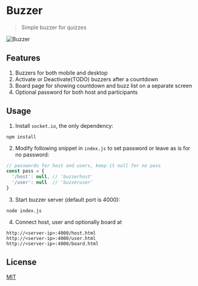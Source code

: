 # Buzzer

> Simple buzzer for quizzes

![Buzzer](https://lh3.googleusercontent.com/t_ojVLWbexMjnz3Lx1vJmhm1CI2W3_cldCUxSVcpQsVyiRwjrK8AG3vNqDhQQvkoHD7WOkS94JVQ-IMJO2mWFJiVBBGy2mPIvP6TQ8OMuTtbnMmevwT35G-cfrZEaRYAQkydZrHMDkJZZ-S3oKlOUqUIW98QucMXO6-Ml4oJnsMtJdYVlnLShpRzNrYIAxh_HtZtFIt7UBWVSa945YOeD3lgQvaDHq3P-PcuKfn8Y20AEJ45ogbhzrYgHIYmp_ovEWXyF_D-1VSRg273itC9ESNowuFButv3EXKWfQR_P1OHAQwgHrRYgS4Axa0Biz9R-RRsS94EwD6hk8eDlHLLAs8Lo8KuFX5ipgXjyFvIwo8NvppadWbEzXZ4pO5WCWH7NH4BIiT_ofN3yhmFismymHGdojA6yH1CmmE_tYxbKeXvM-U2Kgu_7eHdt00nWyger1WL1IP67ZXwy-K-TOLJF80cl4B2ZR1tXvEp2s5o4ND6m7iyrThXCIXQEEqepqUwPBnEl3TxQU8jWbJeEFfgm3MTnS2p-2p5bw8XkEoPk8d_OFIawr0qUee0sWbxmNr5Rmyzi8XP-sohfyALvSJmqBvl0KVoYAUSgDq1Xcoymg=w268-h220-no)

## Features
1. Buzzers for both mobile and desktop
2. Activate or Deactivate(TODO) buzzers after a countdown
3. Board page for showing countdown and buzz list on a separate screen
4. Optional password for both host and participants

## Usage
1. Install `socket.io`, the only dependency:
  ```
  npm install
  ```
2. Modify following snippet in `index.js` to set password or leave as is for no password:
  ```js
  // passwords for host and users, keep it null for no pass
  const pass = {
    '/host': null, // 'buzzerhost'
    '/user': null  // 'buzzeruser'
  }
  ```
3. Start buzzer server (default port is 4000):
  ```
  node index.js
  ```
4. Connect host, user and optionally board at
  ```
  http://<server-ip>:4000/host.html
  http://<server-ip>:4000/user.html
  http://<server-ip>:4000/board.html
  ```

## License
[MIT](LICENSE)
